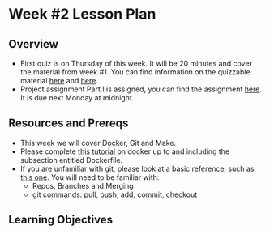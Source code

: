 # Week #2 Lesson Plan

## Overview
* First quiz is on Thursday of this week. It will be 20 minutes and cover the material from week #1. You can find information on the quizzable material [here](../lesson_plan/week_1.md#day-1-quizable-concepts) and [here](../lesson_plan/week_1.md#day-2-quizable-concepts).
* Project assignment Part I is assigned, you can find the assignment [here](../project_assignments/part_1.md). It is due next Monday at midnight.

## Resources and Prereqs
* This week we will cover Docker, Git and Make.
* Please complete [this tutorial](https://docker-curriculum.com/#introduction) on docker up to and including the subsection entitled Dockerfile.
* If you are unfamiliar with git, please look at a basic reference, such as [this one](https://www.freecodecamp.org/news/learn-the-basics-of-git-in-under-10-minutes-da548267cc91/). You will need to be familiar with:
    - Repos, Branches and Merging
    - git commands: pull, push, add, commit, checkout

## Learning Objectives
